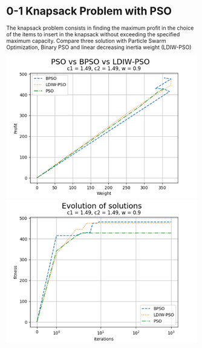 # 0-1 Knapsack Problem with PSO

The knapsack problem consists in finding the maximum profit in the choice of the items to insert in the knapsack without exceeding the specified maximum capacity.
Compare three solution with Particle Swarm Optimization, Binary PSO and linear decreasing inertia weight (LDIW-PSO)


![screen_0](/result.png)
![screen_1](/evolution.png)



